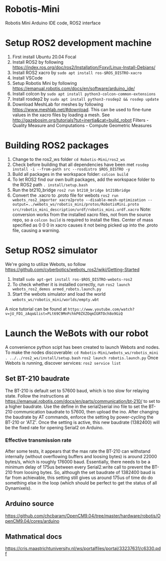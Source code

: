 # Robotis-Mini
Robotis Mini Arduino IDE code, ROS2 interface

# Setup ROS2 development machine

1. First install Ubuntu 20.04 Focal
2. Install ROS2 by following https://index.ros.org/doc/ros2/Installation/Foxy/Linux-Install-Debians/
3. Install ROS2 xacro by `sudo apt install ros-$ROS_DISTRO-xacro`
4. Install VSCode
5. Setup Robotis Mini by following https://emanual.robotis.com/docs/en/software/arduino_ide/
6. Install colcon by `sudo apt install python3-colcon-common-extensions`
7. Install rosdep2 by `sudo apt install python3-rosdep2 && rosdep update`
8. Download MeshLab for meshes by following https://www.meshlab.net/#download. This can be used to fine-tune values in the xacro files by loading a mesh. See http://gazebosim.org/tutorials?tut=inertia&cat=build_robot
Filters - Quality Measure and Computations - Compute Geometric Measures

# Building ROS2 packages

1. Change to the ros2_ws folder `cd Robotis-Mini/ros2_ws`
2. Check before building that all dependencies have been met `rosdep install -i --from-path src --rosdistro $ROS_DISTRO -y`
3. Build all packages in the workspace folder: `colcon build`
4. To let ROS2 find our own built packages, add the workspace folder to the ROS2 path `. install/setup.bash`
5. Run the bt210_bridge `ros2 run bt210_bridge bt210bridge`
6. Convert the .xacro to .proto file for webots `ros2 run webots_ros2_importer xacro2proto --disable-mesh-optimization --output=../webots_ws/robotis_mini/protos/RobotisMini.proto src/robotis_mini_description/urdf/robotis_mini.urdf.xacro` Note: conversion works from the installed xacro files, not from the source repo, so a `colcon build` is required to install the files. Center of mass specified as 0 0 0 in xacro causes it not being picked up into the .proto file, causing a warning.

# Setup ROS2 simulator
We're going to utilize Webots, so follow https://github.com/cyberbotics/webots_ros2/wiki/Getting-Started

1. Install `sudo apt-get install ros-$ROS_DISTRO-webots-ros2`
2. To check whether it is installed correctly, run `ros2 launch webots_ros2_demos armed_robots.launch.py`
3. Start the webots simulator and load the world `webots_ws/robotis_mini/worlds/empty.wbt`

A nice tutorial can be found at `https://www.youtube.com/watch?v=jU_FD1_zAqo&list=PLt69C9MnPchkP0ZXZOqmIGRTOch8o9GiQ`

# Launch the WeBots with our robot
A convenience python scipt has been created to launch Webots and nodes. To make the nodes discoverable:
`cd Robotis-Mini/webots_ws/robotis_mini`
`. ../../ros2_ws/install/setup.bash`
`ros2 launch robotis.launch.py`
Once Webots is running, discover services: `ros2 service list`

## Set BT-210 baudrate
The BT-210 is default set to 57600 baud, which is too slow for relaying state.
Follow the instructions at https://emanual.robotis.com/docs/en/parts/communication/bt-210/ to set to a higher baudrate.
Use the define in the serial2serial ino file to set the BT-210 communication baudrate to 57600, then upload the ino.
After changing the baudrate by AT commands, enforce the setting by power-cycling the BT-210 or 'ATZ'. Once the setting is active, this new baudrate (1382400) will be the fixed rate for opening Serial2 on Arduino.

### Effective transmission rate
After some tests, it appears that the max rate the BT-210 can withstand internally (without overflowing buffers and loosing bytes) is around 22000 bytes/s, which is roughly 176000 baud. Essentially, there needs to be a minimum delay of 175us between every Serial2.write call to prevent the BT-210 from loosing bytes. So, although the set baudrate of 1382400 baud is far from achievable, this setting still gives us around 175us of time do do something else in the loop (which should be perfect to get the status of all Dynamixels).

## Arduino source

https://github.com/chcbaram/OpenCM9.04/tree/master/hardware/robotis/OpenCM9.04/cores/arduino

## Mathmatical docs

https://cris.maastrichtuniversity.nl/ws/portalfiles/portal/33237631/c6330.pdf
